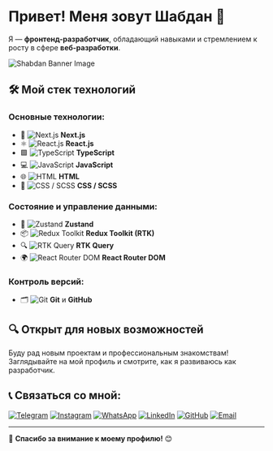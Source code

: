 # Привет! Меня зовут Шабдан 👋

Я — **фронтенд-разработчик**, обладающий навыками и стремлением к росту в сфере **веб-разработки**.

<!-- Banner -->
![Shabdan Banner Image](https://venturebeat.com/wp-content/uploads/2022/05/GettyImages-1049267674-Andrey-Suslov-e1676502561607.jpg?fit=1610%2C800&strip=all)

## 🛠️ Мой стек технологий

### Основные технологии:
- 🚀 ![Next.js](https://img.shields.io/badge/Next.js-2024-black?style=for-the-badge&logo=next.js&logoColor=white) **Next.js**
- ⚛️ ![React.js](https://img.shields.io/badge/React.js-2024-61DAFB?style=for-the-badge&logo=react&logoColor=black) **React.js**
- 🟩 ![TypeScript](https://img.shields.io/badge/TypeScript-2024-3178C6?style=for-the-badge&logo=typescript&logoColor=white) **TypeScript**
- 💻 ![JavaScript](https://img.shields.io/badge/JavaScript-2024-F7DF1E?style=for-the-badge&logo=javascript&logoColor=black) **JavaScript**
- 🌐 ![HTML](https://img.shields.io/badge/HTML-2024-E34F26?style=for-the-badge&logo=html5&logoColor=white) **HTML**
- 🎨 ![CSS / SCSS](https://img.shields.io/badge/CSS%20%2F%20SCSS-2024-1572B6?style=for-the-badge&logo=css3&logoColor=white) **CSS / SCSS**

### Состояние и управление данными:
- 🔄 ![Zustand](https://img.shields.io/badge/Zustand-2024-000000?style=for-the-badge&logo=zustand&logoColor=white) **Zustand**
- 📦 ![Redux Toolkit](https://img.shields.io/badge/Redux%20Toolkit-2024-764ABC?style=for-the-badge&logo=redux&logoColor=white) **Redux Toolkit (RTK)**
- 🔍 ![RTK Query](https://img.shields.io/badge/RTK%20Query-2024-764ABC?style=for-the-badge&logo=redux&logoColor=white) **RTK Query**
- 🌍 ![React Router DOM](https://img.shields.io/badge/React%20Router%20DOM-2024-CA4245?style=for-the-badge&logo=react-router&logoColor=white) **React Router DOM**

### Контроль версий:
- 🗂️ ![Git](https://img.shields.io/badge/Git-2024-F05032?style=for-the-badge&logo=git&logoColor=white) **Git** и **GitHub**
 


## 🔍 Открыт для новых возможностей
Буду рад новым проектам и профессиональным знакомствам! Заглядывайте на мой профиль и смотрите, как я развиваюсь как разработчик.

## 📞 Связаться со мной:

[![Telegram](https://img.shields.io/badge/Telegram-CONTACT-blue?style=for-the-badge&logo=telegram&logoColor=white)](https://t.me/shabdandew)
[![Instagram](https://img.shields.io/badge/Instagram-PROFILE-E4405F?style=for-the-badge&logo=instagram&logoColor=white)](https://www.instagram.com/_shabdan.01)
[![WhatsApp](https://img.shields.io/badge/WhatsApp-CONTACT-25D366?style=for-the-badge&logo=whatsapp&logoColor=white)](https://wa.me/+996708171232)
[![LinkedIn](https://img.shields.io/badge/LinkedIn-PROFILE-0A66C2?style=for-the-badge&logo=linkedin&logoColor=white)](https://www.linkedin.com/in/your-profile)
[![GitHub](https://img.shields.io/badge/GitHub-PROFILE-181717?style=for-the-badge&logo=github&logoColor=white)](https://github.com/shabdandev)
[![Email](https://img.shields.io/badge/Email-CONTACT-D14836?style=for-the-badge&logo=gmail&logoColor=white)](mailto:arslanbekovshabdan1@gmail.com)


---

🙏 **Спасибо за внимание к моему профилю!** 😊
